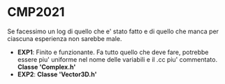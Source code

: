 # CMP2021
Se facessimo un log di quello che e' stato fatto e di quello che manca per ciascuna esperienza non sarebbe male.

* **EXP1**:
Finito e funzionante. Fa tutto quello che deve fare, potrebbe essere piu' uniforme nel nome delle variabili e il .cc piu' commentato. 
**Classe 'Complex.h'**
* **EXP2**: **Classe 'Vector3D.h'**
